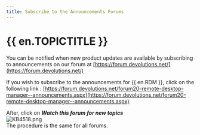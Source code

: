 ```yaml
---
title: Subscribe to the Announcements Forums
---
```

# {{ en.TOPICTITLE }}
You can be notified when new product updates are available by subscribing to announcements on our forum at [https://forum.devolutions.net/](https://forum.devolutions.net/)  

If you wish to subscribe to the announcements for {{ en.RDM }}, click on the following link : [https://forum.devolutions.net/forum20-remote-desktop-manager--announcements.aspx](https://forum.devolutions.net/forum20-remote-desktop-manager--announcements.aspx)  

After, click on ***Watch this forum for new topics***  
![KB4518.png](/img/en/kb/KB4518.png)  
The procedure is the same for all forums.
